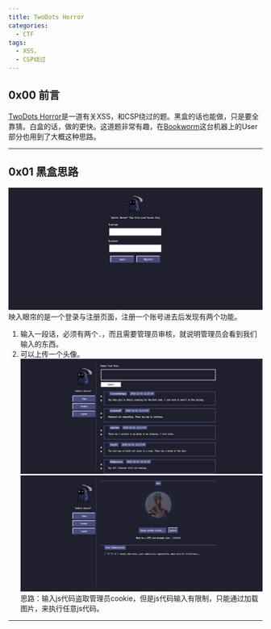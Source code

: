 ```yaml
---
title: TwoDots Horror
categories:
  - CTF
tags:
  - XSS，
  - CSP绕过
---
```

## 0x00 前言
[TwoDots Horror](https://app.hackthebox.com/challenges/twodots-horror)是一道有关XSS，和CSP绕过的题。黑盒的话也能做，只是要全靠猜。白盒的话，做的更快。这道题非常有趣，在[Bookworm](https://app.hackthebox.com/machines/Bookworm)这台机器上的User部分也用到了大概这种思路。

---
## 0x01 黑盒思路
![1.png](assets/img/2023-12-1-TwoDots-Horror/1.png)
映入眼帘的是一个登录与注册页面，注册一个账号进去后发现有两个功能。
1. 输入一段话，必须有两个`.`，而且需要管理员审核，就说明管理员会看到我们输入的东西。
2. 可以上传一个头像。
![2.png](assets/img/2023-12-1-TwoDots-Horror/2.png)
![3.png](assets/img/2023-12-1-TwoDots-Horror/3.png)
思路：输入js代码盗取管理员cookie，但是js代码输入有限制，只能通过加载图片，来执行任意js代码。

---
